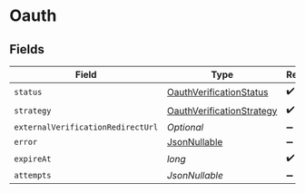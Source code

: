 # Oauth


## Fields

| Field                                                                             | Type                                                                              | Required                                                                          | Description                                                                       |
| --------------------------------------------------------------------------------- | --------------------------------------------------------------------------------- | --------------------------------------------------------------------------------- | --------------------------------------------------------------------------------- |
| `status`                                                                          | [OauthVerificationStatus](../../models/components/OauthVerificationStatus.md)     | :heavy_check_mark:                                                                | N/A                                                                               |
| `strategy`                                                                        | [OauthVerificationStrategy](../../models/components/OauthVerificationStrategy.md) | :heavy_check_mark:                                                                | N/A                                                                               |
| `externalVerificationRedirectUrl`                                                 | *Optional<String>*                                                                | :heavy_minus_sign:                                                                | N/A                                                                               |
| `error`                                                                           | [JsonNullable<Error>](../../models/components/Error.md)                           | :heavy_minus_sign:                                                                | N/A                                                                               |
| `expireAt`                                                                        | *long*                                                                            | :heavy_check_mark:                                                                | N/A                                                                               |
| `attempts`                                                                        | *JsonNullable<Long>*                                                              | :heavy_minus_sign:                                                                | N/A                                                                               |